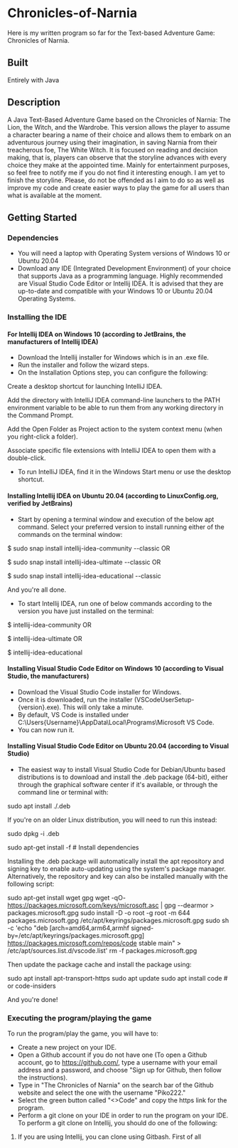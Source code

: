 # Chronicles-of-Narnia
Here is my written program so far for the Text-based Adventure Game: Chronicles of Narnia. 


## Built 
Entirely with Java


## Description
A Java Text-Based Adventure Game based on the Chronicles of Narnia: The Lion, the Witch, and the Wardrobe. This version allows the player to assume a character bearing a name of their choice and allows them to embark on an adventurous journey using their imagination, in saving Narnia from their treacherous foe, The White Witch. It is focused on reading and decision making, that is, players can observe that the storyline advances with every choice they make at the appointed time. Mainly for entertainment purposes, so feel free to notify me if you do not find it interesting enough. I am yet to finish the storyline. Please, do not be offended as I aim to do so as well as improve my code and create easier ways to play the game for all users than what is available at the moment.

## Getting Started

### Dependencies
* You will need a laptop with Operating System versions of Windows 10 or Ubuntu 20.04
* Download any IDE (Integrated Development Environment) of your choice that supports Java as a programming language. Highly recommended are Visual Studio Code Editor or Intellij IDEA. It is advised that they are up-to-date and compatible with your Windows 10 or Ubuntu 20.04 Operating Systems.

### Installing the IDE

#### For Intellij IDEA on Windows 10 (according to JetBrains, the manufacturers of Intellij IDEA)
* Download the Intellij installer for Windows which is in an .exe file.
* Run the installer and follow the wizard steps.
* On the Installation Options step, you can configure the following:

Create a desktop shortcut for launching IntelliJ IDEA.

Add the directory with IntelliJ IDEA command-line launchers to the PATH environment variable to be able to run them from any working directory in the Command Prompt.

Add the Open Folder as Project action to the system context menu (when you right-click a folder).

Associate specific file extensions with IntelliJ IDEA to open them with a double-click.
* To run IntelliJ IDEA, find it in the Windows Start menu or use the desktop shortcut.

#### Installing Intellij IDEA on Ubuntu 20.04 (according to LinuxConfig.org, verified by JetBrains)
* Start by opening a terminal window and execution of the below apt command. Select your preferred version to install running either of the commands on the terminal window:

$ sudo snap install intellij-idea-community --classic
OR

$ sudo snap install intellij-idea-ultimate --classic
OR

$ sudo snap install intellij-idea-educational --classic

And you're all done.
* To start Intellij IDEA, run one of below commands according to the version you have just installed on the terminal:

$ intellij-idea-community
OR

$ intellij-idea-ultimate
OR

$ intellij-idea-educational

#### Installing Visual Studio Code Editor on Windows 10 (according to Visual Studio, the manufacturers)
* Download the Visual Studio Code installer for Windows.
* Once it is downloaded, run the installer (VSCodeUserSetup-{version}.exe). This will only take a minute.
* By default, VS Code is installed under C:\Users\{Username}\AppData\Local\Programs\Microsoft VS Code.
* You can now run it.

#### Installing Visual Studio Code Editor on Ubuntu 20.04 (according to Visual Studio)
* The easiest way to install Visual Studio Code for Debian/Ubuntu based distributions is to download and install the .deb package (64-bit), either through the graphical software center if it's available, or through the command line or terminal with:

sudo apt install ./<file>.deb

If you're on an older Linux distribution, you will need to run this instead:

sudo dpkg -i <file>.deb

sudo apt-get install -f # Install dependencies

Installing the .deb package will automatically install the apt repository and signing key to enable auto-updating using the system's package manager. Alternatively, the repository and key can also be installed manually with the following script:

sudo apt-get install wget gpg
wget -qO- https://packages.microsoft.com/keys/microsoft.asc | gpg --dearmor > packages.microsoft.gpg
sudo install -D -o root -g root -m 644 packages.microsoft.gpg /etc/apt/keyrings/packages.microsoft.gpg
sudo sh -c 'echo "deb [arch=amd64,arm64,armhf signed-by=/etc/apt/keyrings/packages.microsoft.gpg] https://packages.microsoft.com/repos/code stable main" > /etc/apt/sources.list.d/vscode.list'
rm -f packages.microsoft.gpg

Then update the package cache and install the package using:

sudo apt install apt-transport-https
sudo apt update
sudo apt install code # or code-insiders

And you're done!

### Executing the program/playing the game
To run the program/play the game, you will have to:
* Create a new project on your IDE.
* Open a Github account if you do not have one (To open a Github account, go to https://github.com/, type a username with your email address and a password, and choose "Sign up for Github, then follow the instructions).
* Type in "The Chronicles of Narnia" on the search bar of the Github website and select the one with the username "Piko222."
* Select the green button called "<>Code" and copy the https link for the program.
* Perform a git clone on your IDE in order to run the program on your IDE. To perform a git clone on Intellij, you should do one of the following:

1. If you are using Intellij, you can clone using Gitbash. First of all




